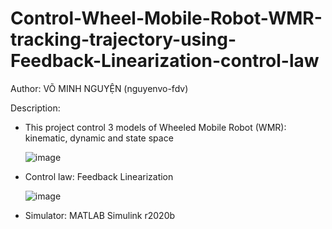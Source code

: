 # Control-Wheel-Mobile-Robot-WMR-tracking-trajectory-using-Feedback-Linearization-control-law
Author: VÕ MINH NGUYỆN (nguyenvo-fdv)

Description:
- This project control 3 models of Wheeled Mobile Robot (WMR): kinematic, dynamic and state space
  
  ![image](https://github.com/nguyenvo-fdv/Control-Wheel-Mobile-Robot-WMR-tracking-trajectory-using-Feedback-Linearization-control-law/assets/128005063/3e6a0b9c-82b0-4ac2-8be0-545fd5127a9b)
- Control law: Feedback Linearization

  ![image](https://github.com/nguyenvo-fdv/Control-Wheel-Mobile-Robot-WMR-tracking-trajectory-using-Feedback-Linearization-control-law/assets/128005063/b83aca03-0a4b-41eb-b92d-9ac6d6aee798)
- Simulator: MATLAB Simulink r2020b
